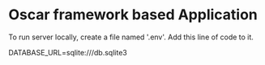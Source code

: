 # Oscar framework based Application
 To run server locally, create a file named '.env'.
Add this line of code to it.

DATABASE_URL=sqlite:///db.sqlite3


